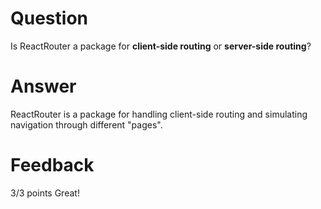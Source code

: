 # Question

Is ReactRouter a package for **client-side routing** or **server-side routing**?

# Answer

ReactRouter is a package for handling client-side routing and simulating navigation through different "pages".

# Feedback

3/3 points
Great!
